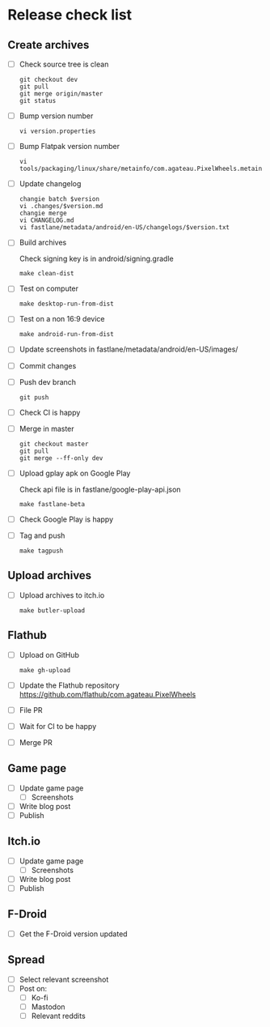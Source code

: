 # Release check list

## Create archives

- [ ] Check source tree is clean

    ```
    git checkout dev
    git pull
    git merge origin/master
    git status
    ```

- [ ] Bump version number

    ```
    vi version.properties
    ```

- [ ] Bump Flatpak version number

    ```
    vi tools/packaging/linux/share/metainfo/com.agateau.PixelWheels.metainfo.xml
    ```

- [ ] Update changelog

    ```
    changie batch $version
    vi .changes/$version.md
    changie merge
    vi CHANGELOG.md
    vi fastlane/metadata/android/en-US/changelogs/$version.txt
    ```

- [ ] Build archives

    Check signing key is in android/signing.gradle

    ```
    make clean-dist
    ```

- [ ] Test on computer

    ```
    make desktop-run-from-dist
    ```

- [ ] Test on a non 16:9 device

    ```
    make android-run-from-dist
    ```

- [ ] Update screenshots in fastlane/metadata/android/en-US/images/

- [ ] Commit changes

- [ ] Push dev branch

    ```
    git push
    ```

- [ ] Check CI is happy

- [ ] Merge in master

    ```
    git checkout master
    git pull
    git merge --ff-only dev
    ```

- [ ] Upload gplay apk on Google Play

    Check api file is in fastlane/google-play-api.json

    ```
    make fastlane-beta
    ```

- [ ] Check Google Play is happy

- [ ] Tag and push

    ```
    make tagpush
    ```

## Upload archives

- [ ] Upload archives to itch.io

    ```
    make butler-upload
    ```

## Flathub

- [ ] Upload on GitHub

    ```
    make gh-upload
    ```

- [ ] Update the Flathub repository <https://github.com/flathub/com.agateau.PixelWheels>
- [ ] File PR
- [ ] Wait for CI to be happy
- [ ] Merge PR

## Game page

- [ ] Update game page
    - [ ] Screenshots
- [ ] Write blog post
- [ ] Publish

## Itch.io

- [ ] Update game page
    - [ ] Screenshots
- [ ] Write blog post
- [ ] Publish

## F-Droid

- [ ] Get the F-Droid version updated

## Spread

- [ ] Select relevant screenshot
- [ ] Post on:
    - [ ] Ko-fi
    - [ ] Mastodon
    - [ ] Relevant reddits
